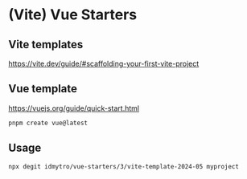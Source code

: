# (Vite) Vue Starters

## Vite templates
https://vite.dev/guide/#scaffolding-your-first-vite-project

## Vue template
https://vuejs.org/guide/quick-start.html

```bash
pnpm create vue@latest
```


## Usage
```bash
npx degit idmytro/vue-starters/3/vite-template-2024-05 myproject
```
